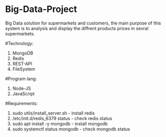 # Big-Data-Project
Big Data solution for supermarkets and customers, the main purpose of this system is to analysis and display the diffrent products prices in sevral supermarkets.

#Technology:
1) MongoDB
2) Redis
3) REST-API
4) FileSystem

#Program lang:
1) Node-JS
2) JavaScript

#Requirements:
1) sudo utils/install_server.sh - install redis
2) /etc/init.d/redis_6379 status - check redis status
3) sudo apt install -y mongodb - install mongodb
4) sudo systemctl status mongodb - check mongodb status
